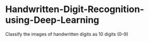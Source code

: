 # Handwritten-Digit-Recognition-using-Deep-Learning
Classify the images of handwritten digits as 10 digits (0–9)

